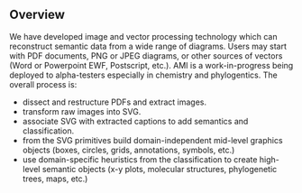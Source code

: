## Overview
We have developed image and vector processing technology which can reconstruct semantic data from a wide range of diagrams. Users may start with PDF documents, PNG or JPEG diagrams, or other sources of vectors (Word or Powerpoint EWF, Postscript, etc.). AMI is a work-in-progress being deployed to alpha-testers especially in chemistry and phylogentics. The overall process is:

 * dissect and restructure PDFs and extract images.
 * transform raw images into SVG.
 * associate SVG with extracted captions to add semantics and classification. 
 * from the SVG primitives build domain-independent mid-level graphics objects (boxes, circles, grids, annotations, symbols, etc.)
 * use domain-specific heuristics from the classification to create high-level semantic objects (x-y plots, molecular structures, phylogenetic trees, maps, etc.)